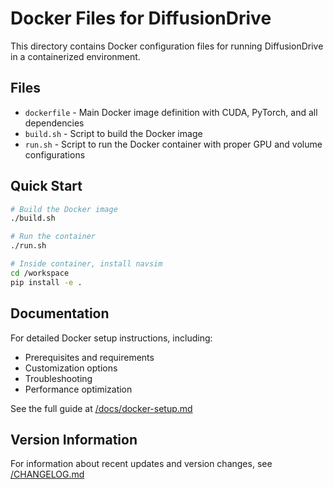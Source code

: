 # Docker Files for DiffusionDrive

This directory contains Docker configuration files for running DiffusionDrive in a containerized environment.

## Files

- `dockerfile` - Main Docker image definition with CUDA, PyTorch, and all dependencies
- `build.sh` - Script to build the Docker image
- `run.sh` - Script to run the Docker container with proper GPU and volume configurations

## Quick Start

```bash
# Build the Docker image
./build.sh

# Run the container
./run.sh

# Inside container, install navsim
cd /workspace
pip install -e .
```

## Documentation

For detailed Docker setup instructions, including:
- Prerequisites and requirements
- Customization options
- Troubleshooting
- Performance optimization

See the full guide at [/docs/docker-setup.md](../docs/docker-setup.md)

## Version Information

For information about recent updates and version changes, see [/CHANGELOG.md](../CHANGELOG.md)